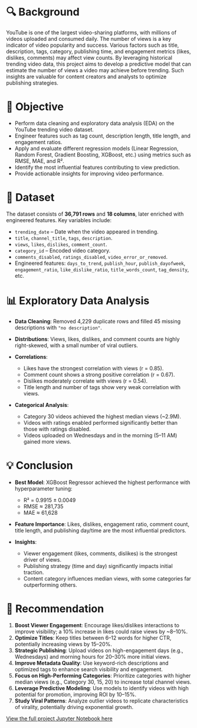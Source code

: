 # 🔍 Background

YouTube is one of the largest video-sharing platforms, with millions of videos uploaded and consumed daily. The number of views is a key indicator of video popularity and success. Various factors such as title, description, tags, category, publishing time, and engagement metrics (likes, dislikes, comments) may affect view counts.
By leveraging historical trending video data, this project aims to develop a predictive model that can estimate the number of views a video may achieve before trending. Such insights are valuable for content creators and analysts to optimize publishing strategies.

# 🎯 Objective

* Perform data cleaning and exploratory data analysis (EDA) on the YouTube trending video dataset.
* Engineer features such as tag count, description length, title length, and engagement ratios.
* Apply and evaluate different regression models (Linear Regression, Random Forest, Gradient Boosting, XGBoost, etc.) using metrics such as RMSE, MAE, and R².
* Identify the most influential features contributing to view prediction.
* Provide actionable insights for improving video performance.

# 📂 Dataset

The dataset consists of **36,791 rows** and **18 columns**, later enriched with engineered features. Key variables include:

* `trending_date` – Date when the video appeared in trending.
* `title`, `channel_title`, `tags`, `description`.
* `views`, `likes`, `dislikes`, `comment_count`.
* `category_id` – Encoded video category.
* `comments_disabled`, `ratings_disabled`, `video_error_or_removed`.
* Engineered features: `days_to_trend`, `publish_hour`, `publish_dayofweek`, `engagement_ratio`, `like_dislike_ratio`, `title_words_count`, `tag_density`, etc.


# 📊 Exploratory Data Analysis

* **Data Cleaning**: Removed 4,229 duplicate rows and filled 45 missing descriptions with `"no description"`.
* **Distributions**: Views, likes, dislikes, and comment counts are highly right-skewed, with a small number of viral outliers.
* **Correlations**:

  * Likes have the strongest correlation with views (r = 0.85).
  * Comment count shows a strong positive correlation (r = 0.67).
  * Dislikes moderately correlate with views (r = 0.54).
  * Title length and number of tags show very weak correlation with views.
* **Categorical Analysis**:

  * Category 30 videos achieved the highest median views (\~2.9M).
  * Videos with ratings enabled performed significantly better than those with ratings disabled.
  * Videos uploaded on Wednesdays and in the morning (5–11 AM) gained more views.


# 💡 Conclusion

* **Best Model**: XGBoost Regressor achieved the highest performance with hyperparameter tuning:

  * R² = 0.9915 ± 0.0049
  * RMSE ≈ 281,735
  * MAE ≈ 61,628
* **Feature Importance**: Likes, dislikes, engagement ratio, comment count, title length, and publishing day/time are the most influential predictors.
* **Insights**:

  * Viewer engagement (likes, comments, dislikes) is the strongest driver of views.
  * Publishing strategy (time and day) significantly impacts initial traction.
  * Content category influences median views, with some categories far outperforming others.

# 📌 Recommendation

1. **Boost Viewer Engagement**: Encourage likes/dislikes interactions to improve visibility; a 10% increase in likes could raise views by \~8–10%.
2. **Optimize Titles**: Keep titles between 6–12 words for higher CTR, potentially increasing views by 15–20%.
3. **Strategic Publishing**: Upload videos on high-engagement days (e.g., Wednesdays) and morning hours for 20–30% more initial views.
4. **Improve Metadata Quality**: Use keyword-rich descriptions and optimized tags to enhance search visibility and engagement.
5. **Focus on High-Performing Categories**: Prioritize categories with higher median views (e.g., Category 30, 15, 20) to increase total channel views.
6. **Leverage Predictive Modeling**: Use models to identify videos with high potential for promotion, improving ROI by 10–15%.
7. **Study Viral Patterns**: Analyze outlier videos to replicate characteristics of virality, potentially driving exponential growth.

[View the full project Jupyter Notebook here](https://github.com/azizp128/data-science-projects/blob/main/youtube-views-prediction/notebook.ipynb)